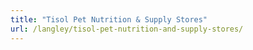 ```yaml
---
title: "Tisol Pet Nutrition & Supply Stores"
url: /langley/tisol-pet-nutrition-and-supply-stores/
---
```

